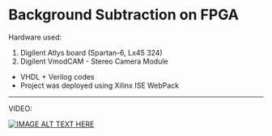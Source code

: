 Background Subtraction on FPGA
==============================

Hardware used:

1. Digilent Atlys board (Spartan-6, Lx45 324)
2. Digilent VmodCAM - Stereo Camera Module

* VHDL + Verilog codes
* Project was deployed using Xilinx ISE WebPack


---
VIDEO:

[![IMAGE ALT TEXT HERE](http://img.youtube.com/vi/eRzhTgve97k/0.jpg)](http://www.youtube.com/watch?v=eRzhTgve97k)